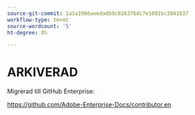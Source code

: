 ```yaml
---
source-git-commit: 1a1a1966aeedadb9c826376dc7e1001bc2041b37
workflow-type: tm+mt
source-wordcount: '5'
ht-degree: 0%

---
```

# ARKIVERAD

Migrerad till GitHub Enterprise:

<https://github.com/Adobe-Enterprise-Docs/contributor.en>

